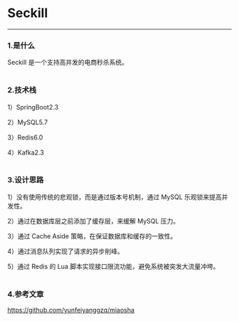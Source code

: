 # Seckill
---
### 1.是什么
Seckill 是一个支持高并发的电商秒杀系统。
<br/><br/>  

### 2.技术栈
1）SpringBoot2.3  

2）MySQL5.7  

3）Redis6.0   

4）Kafka2.3   <br/><br/>

### 3.设计思路
1）没有使用传统的悲观锁，而是通过版本号机制，通过 MySQL 乐观锁来提高并发性。

2）通过在数据库层之前添加了缓存层，来缓解 MySQL 压力。

3）通过 Cache Aside 策略，在保证数据库和缓存的一致性。

4）通过消息队列实现了请求的异步削峰。

5）通过 Redis 的 Lua 脚本实现接口限流功能，避免系统被突发大流量冲垮。
<br/><br/>

### 4.参考文章
https://github.com/yunfeiyanggzq/miaosha